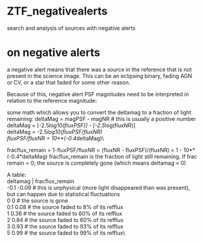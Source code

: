 # ZTF_negativealerts
search and analysis of sources with negative alerts


# on negative alerts
a negative alert means that there was a source in the reference that is not present in the science image. This can be an eclipsing binary, fading AGN or CV, or a star that faded for some other reason.

Because of this, negative alert PSF magnitudes need to be interpreted in relation to the reference magnitude:

some math which allows you to convert the deltamag to a fraction of light remaining:
deltaMag = magPSF - magNR # this is usually a positive number\
deltaMag = [-2.5*log10(fluxPSF)] - [-2.5*log(fluxNR)]\
deltaMag = -2.5*log10(fluxPSF/fluxNR)\
fluxPSF/fluxNR = 10**(-0.4*deltaMag)\

fracflux_remain = 1-fluxPSF/fluxNR = (fluxNR - fluxPSF)/(fluxNR) = 1 - 10**(-0.4*deltaMag)
fracflux_remain is the fraction of light still remaining. If frac remain = 0; the source is completely gone (which means deltamag = 0)

A table:\
deltamag | fracflux_remain\
-0.1      -0.09  # this is unphysical (more light disappeared than was present), but can happen due to statistical fluctuations\
0         0      # the source is gone\
0.1       0.08   # the source faded to 8% of its refflux \
1         0.36   # the source faded to 60% of its refflux\
2         0.84   # the source faded to 60% of its refflux\
3         0.93   # the source faded to 93% of its refflux\
5         0.99   # the source faded to 99% of its refflux\


